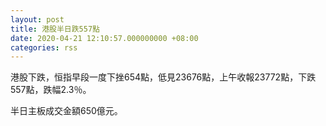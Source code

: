 ```yaml
---
layout: post
title: 港股半日跌557點
date: 2020-04-21 12:10:57.000000000 +08:00
categories: rss
---
```


港股下跌，恒指早段一度下挫654點，低見23676點，上午收報23772點，下跌557點，跌幅2.3％。

半日主板成交金額650億元。
